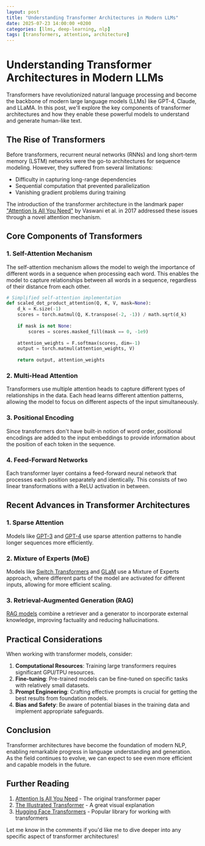 ```yaml
---
layout: post
title: "Understanding Transformer Architectures in Modern LLMs"
date: 2025-07-23 14:00:00 +0200
categories: [llms, deep-learning, nlp]
tags: [transformers, attention, architecture]
---
```


# Understanding Transformer Architectures in Modern LLMs

Transformers have revolutionized natural language processing and become the backbone of modern large language models (LLMs) like GPT-4, Claude, and LLaMA. In this post, we'll explore the key components of transformer architectures and how they enable these powerful models to understand and generate human-like text.

## The Rise of Transformers

Before transformers, recurrent neural networks (RNNs) and long short-term memory (LSTM) networks were the go-to architectures for sequence modeling. However, they suffered from several limitations:

- Difficulty in capturing long-range dependencies
- Sequential computation that prevented parallelization
- Vanishing gradient problems during training

The introduction of the transformer architecture in the landmark paper ["Attention Is All You Need"](https://arxiv.org/abs/1706.03762) by Vaswani et al. in 2017 addressed these issues through a novel attention mechanism.

## Core Components of Transformers

### 1. Self-Attention Mechanism

The self-attention mechanism allows the model to weigh the importance of different words in a sequence when processing each word. This enables the model to capture relationships between all words in a sequence, regardless of their distance from each other.

```python
# Simplified self-attention implementation
def scaled_dot_product_attention(Q, K, V, mask=None):
    d_k = K.size(-1)
    scores = torch.matmul(Q, K.transpose(-2, -1)) / math.sqrt(d_k)
    
    if mask is not None:
        scores = scores.masked_fill(mask == 0, -1e9)
    
    attention_weights = F.softmax(scores, dim=-1)
    output = torch.matmul(attention_weights, V)
    
    return output, attention_weights
```

### 2. Multi-Head Attention

Transformers use multiple attention heads to capture different types of relationships in the data. Each head learns different attention patterns, allowing the model to focus on different aspects of the input simultaneously.

### 3. Positional Encoding

Since transformers don't have built-in notion of word order, positional encodings are added to the input embeddings to provide information about the position of each token in the sequence.

### 4. Feed-Forward Networks

Each transformer layer contains a feed-forward neural network that processes each position separately and identically. This consists of two linear transformations with a ReLU activation in between.

## Recent Advances in Transformer Architectures

### 1. Sparse Attention

Models like [GPT-3](https://arxiv.org/abs/2005.14165) and [GPT-4](https://arxiv.org/abs/2303.08774) use sparse attention patterns to handle longer sequences more efficiently.

### 2. Mixture of Experts (MoE)

Models like [Switch Transformers](https://arxiv.org/abs/2101.03961) and [GLaM](https://ai.googleblog.com/2021/12/more-efficient-in-context-learning-with.html) use a Mixture of Experts approach, where different parts of the model are activated for different inputs, allowing for more efficient scaling.

### 3. Retrieval-Augmented Generation (RAG)

[RAG models](https://arxiv.org/abs/2005.11401) combine a retriever and a generator to incorporate external knowledge, improving factuality and reducing hallucinations.

## Practical Considerations

When working with transformer models, consider:

1. **Computational Resources**: Training large transformers requires significant GPU/TPU resources.
2. **Fine-tuning**: Pre-trained models can be fine-tuned on specific tasks with relatively small datasets.
3. **Prompt Engineering**: Crafting effective prompts is crucial for getting the best results from foundation models.
4. **Bias and Safety**: Be aware of potential biases in the training data and implement appropriate safeguards.

## Conclusion

Transformer architectures have become the foundation of modern NLP, enabling remarkable progress in language understanding and generation. As the field continues to evolve, we can expect to see even more efficient and capable models in the future.

## Further Reading

1. [Attention Is All You Need](https://arxiv.org/abs/1706.03762) - The original transformer paper
2. [The Illustrated Transformer](https://jalammar.github.io/illustrated-transformer/) - A great visual explanation
3. [Hugging Face Transformers](https://huggingface.co/docs/transformers/index) - Popular library for working with transformers

Let me know in the comments if you'd like me to dive deeper into any specific aspect of transformer architectures!
